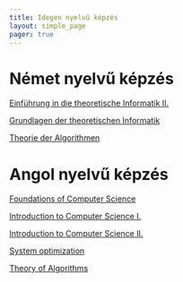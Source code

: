 ```yaml
---
title: Idegen nyelvű képzés
layout: simple_page 
pager: true 
---
```





Német nyelvű képzés
=================


[Einführung in die theoretische Informatik II.](https://portal.vik.bme.hu/kepzes/targyak/VIMA2603/)

[Grundlagen der theoretischen Informatik](https://portal.vik.bme.hu/kepzes/targyak/VIMA2555/)

[Theorie der Algorithmen](https://portal.vik.bme.hu/kepzes/targyak/VIMA2607/)


Angol nyelvű képzés
===================

[Foundations of Computer Science](http://cs.bme.hu/fcs/)

[Introduction to Computer Science I.](http://www.cs.bme.hu/itc1/)

[Introduction to Computer Science II.](http://www.cs.bme.hu/itc2/)

[System optimization](https://portal.vik.bme.hu/kepzes/targyak/VISZMA02/en/)

[Theory of Algorithms](http://cs.bme.hu/thalg/)

